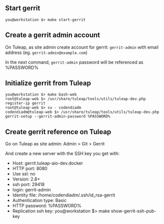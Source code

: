 Start gerrit
------------

    you@workstation $> make start-gerrit

Create a gerrit admin account
-----------------------------

On Tuleap, as site admin create account for gerrit: `gerrit-admin` with email address (eg. `gerrit-admin@example.com`)

In the next command, `gerrit-admin` password will be referenced as %PASSWORD%

Initialize gerrit from Tuleap
-----------------------------

    you@workstation $> make bash-web
    root@tuleap-web $> /usr/share/tuleap/tools/utils/tuleap-dev.php register-ip gerrit
    root@tuleap-web $> su - codendiadm
    codendiadm@tuleap-web $> /usr/share/tuleap/tools/utils/tuleap-dev.php gerrit-setup --gerrit-admin-password %PASSWORD%

Create gerrit reference on Tuleap
---------------------------------

Go on Tuleap as site admin: Admin > Git > Gerrit

And create a new server with the SSH key you get with:

* Host: gerrit.tuleap-aio-dev.docker
* HTTP port: 8080
* Use ssl: no
* Version: 2.8+
* ssh port: 29418
* login: gerrit-admin
* Identity file: /home/codendiadm/.ssh/id_rsa-gerrit
* Authentication type: Basic
* HTTP password: %PASSWORD%
* Replication ssh key:
  you@workstation $> make show-gerrit-ssh-pub-key
